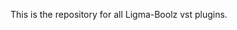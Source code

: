This is the repository for all Ligma-Boolz vst plugins. 

<!---
ligma-boolz/ligma-boolz is a ✨ special ✨ repository because its `README.md` (this file) appears on your GitHub profile.
You can click the Preview link to take a look at your changes.
--->
